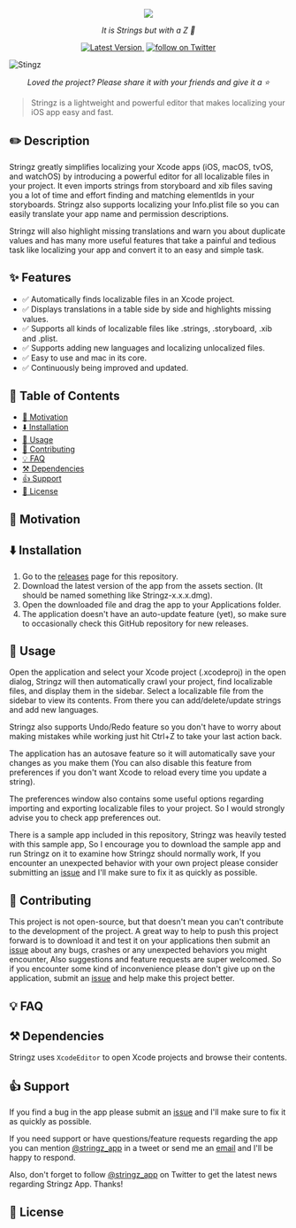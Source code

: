 <p align="center">
<img src="https://raw.githubusercontent.com/mohakapt/Stringz/master/Resources/app_icon.svg">
</p>

<p align="center"><i>It is Strings but with a Z 😬</i></p>

<p align="center">
  <a href="https://github.com/mohakapt/Stringz/releases">
    <img src="https://img.shields.io/github/v/release/mohakapt/stringz?label=version" alt="Latest Version">
  </a>

  <img src="https://img.shields.io/badge/platform-macOS-yellow" alt="" >

  <a href="https://twitter.com/intent/follow?screen_name=stringz_app">
    <img src="https://img.shields.io/twitter/follow/stringz_app?style=social&logo=twitter" alt="follow on Twitter">
  </a>
</p>


![Stingz](https://raw.githubusercontent.com/mohakapt/Stringz/master/hero_image.png)
<p align="center"><i>Loved the project? Please share it with your friends and give it a ⭐️</i></p>

> Stringz is a lightweight and powerful editor that makes localizing your iOS app easy and fast.


<h2 id='section_description'>
✏️ Description
</h2>

Stringz greatly simplifies localizing your Xcode apps (iOS, macOS, tvOS, and watchOS) by introducing a powerful editor for all localizable files in your project.
It even imports strings from storyboard and xib files saving you a lot of time and effort finding and matching elementIds in your storyboards.
Stringz also supports localizing your Info.plist file so you can easily translate your app name and permission descriptions.

Stringz will also highlight missing translations and warn you about duplicate values and has many more useful features that take a painful and tedious task like localizing your app and convert it to an easy and simple task.


<h2 id='section_features'>
✨ Features
</h2>

* ✅ Automatically finds localizable files in an Xcode project.
* ✅ Displays translations in a table side by side and highlights missing values.
* ✅ Supports all kinds of localizable files like .strings, .storyboard, .xib and .plist.
* ✅ Supports adding new languages and localizing unlocalized files.
* ✅ Easy to use and mac in its core.
* ✅ Continuously being improved and updated.


<h2 id='section_table_of_contents'>
🚧 Table of Contents
</h2>

- [🚀 Motivation](#section_motivation)
- [⬇️ Installation](#section_installation)
- [🔌 Usage](#section_usage)
- [🤝 Contributing](#section_contributing)
- [💡 FAQ](#section_faq)
- [⚒️ Dependencies](#section_dependencies)
- [👍 Support](#section_support)
- [📝 License](#section_license)


<h2 id='section_motivation'>
🚀 Motivation
</h2>


<h2 id='section_installation'>
⬇️ Installation
</h2>

1. Go to the [releases](https://github.com/mohakapt/Stringz/releases) page for this repository.
1. Download the latest version of the app from the assets section. (It should be named something like Stringz-x.x.x.dmg).
1. Open the downloaded file and drag the app to your Applications folder.
1. The application doesn't have an auto-update feature (yet), so make sure to occasionally check this GitHub repository for new releases.


<h2 id='section_usage'>
🔌 Usage
</h2>

Open the application and select your Xcode project (.xcodeproj) in the open dialog, Stringz will then automatically crawl your project, find localizable files, and display them in the sidebar. Select a localizable file from the sidebar to view its contents. From there you can add/delete/update strings and add new languages.

Stringz also supports Undo/Redo feature so you don't have to worry about making mistakes while working just hit Ctrl+Z to take your last action back.

The application has an autosave feature so it will automatically save your changes as you make them (You can also disable this feature from preferences if you don't want Xcode to reload every time you update a string).

The preferences window also contains some useful options regarding importing and exporting localizable files to your project. So I would strongly advise you to check app preferences out.

There is a sample app included in this repository, Stringz was heavily tested with this sample app, So I encourage you to download the sample app and run Stringz on it to examine how Stringz should normally work, If you encounter an unexpected behavior with your own project please consider submitting an [issue](https://github.com/mohakapt/Stringz/issues) and I'll make sure to fix it as quickly as possible.


<h2 id='section_contributing'>
🤝 Contributing
</h2>

This project is not open-source, but that doesn't mean you can't contribute to the development of the project. A great way to help to push this project forward is to download it and test it on your applications then submit an [issue](https://github.com/mohakapt/Stringz/issues) about any bugs, crashes or any unexpected behaviors you might encounter, Also suggestions and feature requests are super welcomed. So if you encounter some kind of inconvenience please don't give up on the application, submit an [issue](https://github.com/mohakapt/Stringz/issues) and help make this project better.


<h2 id='section_faq'>
💡 FAQ
</h2>


<h2 id='section_dependencies'>
⚒️ Dependencies
</h2>

Stringz uses `XcodeEditor` to open Xcode projects and browse their contents.


<h2 id='section_support'>
👍 Support
</h2>

If you find a bug in the app please submit an [issue](https://github.com/mohakapt/Stringz/issues) and I'll make sure to fix it as quickly as possible.

If you need support or have questions/feature requests regarding the app you can mention [@stringz_app](https://twitter.com/intent/tweet?text=@stringz_app) in a tweet or send me an [email](mailto:mohakapt@gmail.com) and I'll be happy to respond.

Also, don't forget to follow [@stringz_app](https://twitter.com/intent/follow?screen_name=stringz_app) on Twitter to get the latest news regarding Stringz App. Thanks!


<h2 id='section_license'>
📝 License
</h2>
